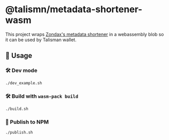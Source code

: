 # @talismn/metadata-shortener-wasm

This project wraps [Zondax's metadata shortener](https://github.com/Zondax/ledger-polkadot-generic-api) in a webassembly blob so it can be used by Talisman wallet.

## 🚴 Usage

### 🛠️ Dev mode

```sh
./dev_example.sh
```

### 🛠️ Build with `wasm-pack build`

```sh
./build.sh
```

### 🎁 Publish to NPM

```sh
./publish.sh
```

